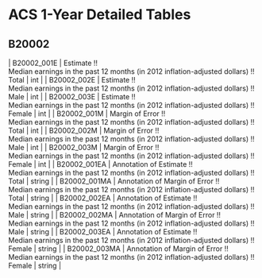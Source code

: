 # ACS 1-Year Detailed Tables

## B20002

| B20002_001E | Estimate !!<br>Median earnings in the past 12 months (in 2012 inflation-adjusted dollars) !!<br>Total | int |
| B20002_002E | Estimate !!<br>Median earnings in the past 12 months (in 2012 inflation-adjusted dollars) !!<br>Male | int |
| B20002_003E | Estimate !!<br>Median earnings in the past 12 months (in 2012 inflation-adjusted dollars) !!<br>Female | int |
| B20002_001M | Margin of Error !!<br>Median earnings in the past 12 months (in 2012 inflation-adjusted dollars) !!<br>Total | int |
| B20002_002M | Margin of Error !!<br>Median earnings in the past 12 months (in 2012 inflation-adjusted dollars) !!<br>Male | int |
| B20002_003M | Margin of Error !!<br>Median earnings in the past 12 months (in 2012 inflation-adjusted dollars) !!<br>Female | int |
| B20002_001EA | Annotation of Estimate !!<br>Median earnings in the past 12 months (in 2012 inflation-adjusted dollars) !!<br>Total | string |
| B20002_001MA | Annotation of Margin of Error !!<br>Median earnings in the past 12 months (in 2012 inflation-adjusted dollars) !!<br>Total | string |
| B20002_002EA | Annotation of Estimate !!<br>Median earnings in the past 12 months (in 2012 inflation-adjusted dollars) !!<br>Male | string |
| B20002_002MA | Annotation of Margin of Error !!<br>Median earnings in the past 12 months (in 2012 inflation-adjusted dollars) !!<br>Male | string |
| B20002_003EA | Annotation of Estimate !!<br>Median earnings in the past 12 months (in 2012 inflation-adjusted dollars) !!<br>Female | string |
| B20002_003MA | Annotation of Margin of Error !!<br>Median earnings in the past 12 months (in 2012 inflation-adjusted dollars) !!<br>Female | string |


